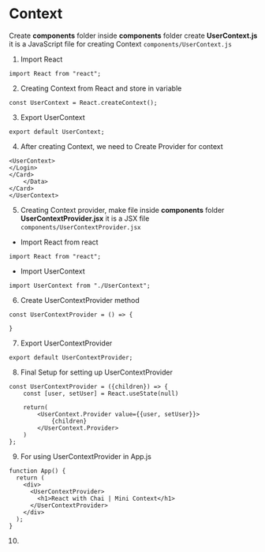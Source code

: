 # Context

Create **components** folder inside **components** folder create **UserContext.js** it is a JavaScript file for creating Context
`components/UserContext.js`

1. Import React

```
import React from "react";
```

2. Creating Context from React and store in variable

```
const UserContext = React.createContext();
```

3. Export UserContext

```
export default UserContext;
```

4. After creating Context, we need to Create Provider for context

```
<UserContext>
</Login>
</Card>
    </Data>
</Card>
</UserContext>
```

5. Creating Context provider, make file inside **components** folder **UserContextProvider.jsx** it is a JSX file
   `components/UserContextProvider.jsx`

- Import React from react

```
import React from "react";
```

- Import UserContext

```
import UserContext from "./UserContext";
```

6. Create UserContextProvider method

```
const UserContextProvider = () => {

}
```

7. Export UserContextProvider

```
export default UserContextProvider;
```

8. Final Setup for setting up UserContextProvider

```
const UserContextProvider = ({children}) => {
    const [user, setUser] = React.useState(null)

    return(
        <UserContext.Provider value={{user, setUser}}>
            {children}
        </UserContext.Provider>
    )
};
```

9. For using UserContextProvider in App.js

```
function App() {
  return (
    <div>
      <UserContextProvider>
        <h1>React with Chai | Mini Context</h1>
      </UserContextProvider>
    </div>
  );
}
```

10. 
